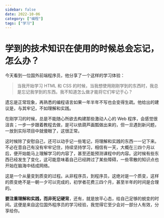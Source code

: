```yaml
---
sidebar: false
date: 2022-10-06
category: ["编程"] 
tags: ["学习"]
---
```


# 学到的技术知识在使用的时候总会忘记，怎么办？

今天看到一位国外前端程序员，他分享了一个这样的学习体验：

> 当我开始学习 HTML 和 CSS 的时候，当我想使用刚刚学到的东西时，我总是忘记我学到的东西。我不知道怎么做才能将它们牢记于心？

遗忘是正常现象，再熟悉的编程语言如果一年半年不写也会变得生疏。他给出的建议是，与其牢记，不如理解和实践。

在刚学习的时候，总是不能随心所欲去构建那些激动人心的 Web 程序，会感觉很沮丧；一步一步跟着教程去做，是可以依葫芦画瓢做出来的，但一旦遇到新问题，一放到实际项目中就傻眼了，这很正常。

这时候除了安慰自己，还可以动手记一些笔记，将理解和实践的东西一一记下来。不必在意自己有没有牢牢记住，持续坚持学习，相信有一天，大概在三四个月以后，便开始能马上理解学习的内容了，甚至还能预测课程中的内容。这时候有些东西已经发生了变化，这可能意味着自己已经跨过了某些障碍，一些零散的知识点也开始在脑海中结成网络。

这是一个从量变到质变的过程。从非程序员，到程序员，这绝对是一个质变，这样的质变绝不是一朝一夕可以完成的，初学者花费三四个月，甚至半年的时间是合理的。

**要注重理解和实践，而非死记硬背**，还有，就是放平心态，给自己足够的蜕变的时间。这便是来自这位国外程序员的学习经验，我觉得它至少会对一部分人有效，分享给你。
